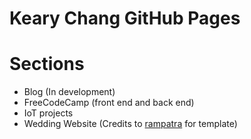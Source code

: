 # Keary Chang GitHub Pages

# Sections
- Blog (In development)
- FreeCodeCamp (front end and back end)
- IoT projects
- Wedding Website (Credits to [rampatra](http://wedding.rampatra.com/) for template) 

